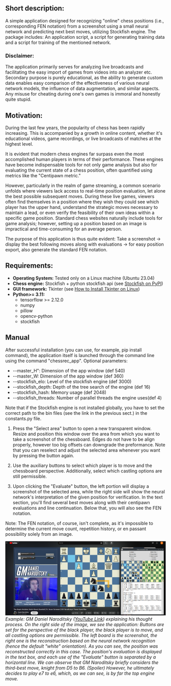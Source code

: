 ## Short description:
A simple application designed for recognizing "online" chess positions (i.e., corresponding FEN notation) from a screenshot using a small neural network and predicting next best moves, utilizing Stockfish engine. The package includes: An application script, a script for generating training data and a script for training of the mentioned network.

### Disclaimer:
The application primarily serves for analyzing live broadcasts and facilitating the easy import of games from videos into an analyzer etc. Secondary purpose is purely educational, as the ability to generate custom data enables easy comparison of the effectiveness of various neural network models, the influence of data augmentation, and similar aspects. Any misuse for cheating during one's own games is immoral and honestly quite stupid.


## Motivation:
During the last few years, the popularity of chess has been rapidly increasing. This is accompanied by a growth in online content, whether it's educational videos, game recordings, or live broadcasts of matches at the highest level.

It is evident that modern chess engines far surpass even the most accomplished human players in terms of their performance. These engines have become indispensable tools for not only game analysis but also for evaluating the current state of a chess position, often quantified using metrics like the "Centipawn metric."

However, particularly in the realm of game streaming, a common scenario unfolds where viewers lack access to real-time position evaluation, let alone the best possible subsequent moves. During these live games, viewers often find themselves in a position where they wish they could see which player has the upper hand, understand the strategic moves necessary to maintain a lead, or even verify the feasibility of their own ideas within a specific game position. Standard chess websites naturally include tools for game analysis; however, setting up a position based on an image is impractical and time-consuming for an average person.

The purpose of this application is thus quite evident: Take a screenshot -> display the best following moves along with evaluations -> for easy position export, also generate the standard FEN notation.



## Requirements:

- **Operating System:** Tested only on a Linux machine (Ubuntu 23.04)
- **Chess engine:** Stockfish + python stockfish api (see [Stockfish on PyPI](https://pypi.org/project/stockfish/))
- **GUI framework:** Tkinter (see [How to Install Tkinter on Linux](https://www.geeksforgeeks.org/how-to-install-tkinter-on-linux/))
- **Python>= 3.11:**
  - tensorflow >= 2.12.0
  - numpy
  - pillow
  - opencv-python
  - stockfish

## Manual
After successful installation (you can use, for example, pip install command), the application itself is launched through the command line using the command "chessrec_app". Optional parameters:

  -  &#45;&#45;master_H": Dimension of the app window (def 540)
  -  &#45;&#45;master_W: Dimension of the app window (def 360)
  -  &#45;&#45;stockfish_elo: Level of the stockfish engine (def 3000)
  -  &#45;&#45;stockfish_depth: Depth of the tree search of the engine (def 16)
  -  &#45;&#45;stockfish_hash: Memory usage (def 2048)
  -  &#45;&#45;stockfish_threads: Number of parallel threads the engine uses(def 4)

Note that if the Stockfish engine is not installed globally, you have to set the correct path to the bin files (see the link in the previous sect.) in the constants.py file.

1. Press the "Select area" button to open a new transparent window. Resize and position this window over the area from which you want to take a screenshot of the chessboard. Edges do not have to be align properly, however too big offsets can downgrade the preformance. Note that you can reselect and adjust the selected area whenever you want by pressing the button again.

2. Use the auxiliary buttons to select which player is to move and the chessboard perspective. Additionally, select which castling options are still permissible.

3. Upon clicking the "Evaluate" button, the left portion will display a screenshot of the selected area, while the right side will show the neural network's interpretation of the given position for verification. In the text section, you'll find several best moves along with their centipawn evaluations and line continuation. Below that, you will also see the FEN notation.

Note: The FEN notation, of course, isn't complete, as it's impossible to determine the current move count, repetition history, or en passant possibility solely from an image.

![Example Image](example.png)
*Example: GM Daniel Naroditsky ([YouTube Link](https://www.youtube.com/watch?v=bFLEuc7G7YA)) explaining his thought process. On the right side of the image, we see the application: Buttons are set for the perspective of the black player, the black player is to move, and all castling options are permissible. The left board is the screenshot, the right one is the reconstruction based on the neural network recognition (hence the default "white" orientation). As you can see, the position was reconstructed correctly in this case. The position's evaluation is displayed in the text box, and each use of the "Evaluate" button is separated by a horizontal line. We can observe that GM Naroditsky briefly considers the third-best move, knight from D5 to B6. (Spoiler) However, he ultimately decides to play e7 to e6, which, as we can see, is by far the top engine move.*


